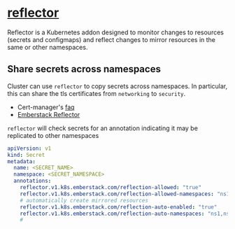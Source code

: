 # [reflector](https://github.com/EmberStack/kubernetes-reflector)

Reflector is a Kubernetes addon designed to monitor changes to resources (secrets and configmaps)
and reflect changes to mirror resources in the same or other namespaces.

## Share secrets across namespaces

Cluster can use `reflector` to copy secrets across namespaces. In particular, this can share the tls
certificates from `networking` to `security`.

- Cert-manager's [faq](https://cert-manager.io/docs/tutorials/syncing-secrets-across-namespaces/)
- [Emberstack Reflector](https://github.com/emberstack/kubernetes-reflector)

`reflector` will check secrets for an annotation indicating it may be replicated to other namespaces

 ```yaml
 apiVersion: v1
 kind: Secret
 metadata:
   name: <SECRET_NAME>
   namespace: <SECRET_NAMESPACE>
   annotations:
     reflector.v1.k8s.emberstack.com/reflection-allowed: "true"
     reflector.v1.k8s.emberstack.com/reflection-allowed-namespaces: "ns1,ns2,..." # "" (empty) == all namespaces
     # automatically create mirrored resources
     reflector.v1.k8s.emberstack.com/reflection-auto-enabled: "true"
     reflector.v1.k8s.emberstack.com/reflection-auto-namespaces: "ns1,ns2"
     #
 ```
